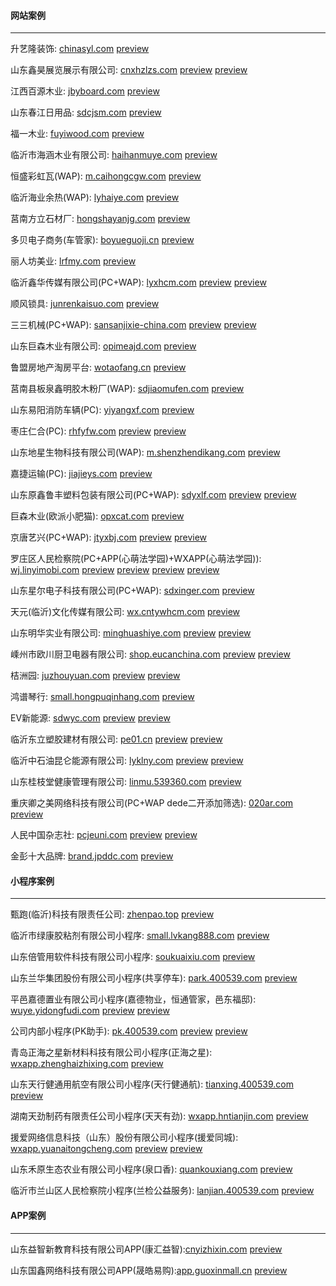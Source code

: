 #### 网站案例
******
升艺隆装饰: [chinasyl.com](http://chinasyl.com) 
[preview](https://github.com/alonesky0315/cases/raw/master/images/web/chinasyl.com.jpg?raw=true)

山东鑫昊展览展示有限公司: [cnxhzlzs.com](http://cnxhzlzs.com) 
[preview](https://github.com/alonesky0315/cases/raw/master/images/web/cnxhzlzs.com.jpg?raw=true) 
[preview](https://github.com/alonesky0315/cases/raw/master/images/wap/cnxhzlzs.com_wap.jpg?raw=true)

江西百源木业: [jbyboard.com](http://jbyboard.com)
[preview](https://github.com/alonesky0315/cases/raw/master/images/web/jbyboard.com.jpg?raw=true)

山东春江日用品: [sdcjsm.com](http://sdcjsm.com)
[preview](https://github.com/alonesky0315/cases/raw/master/images/web/sdcjsm.com.jpg?raw=true)

福一木业: [fuyiwood.com](http://fuyiwood.com) 
[preview](https://github.com/alonesky0315/cases/raw/master/images/web/fuyiwood.com.jpg?raw=true)

临沂市海涵木业有限公司: [haihanmuye.com](http://haihanmuye.com) 
[preview](https://github.com/alonesky0315/cases/raw/master/images/web/haihanmuye.com.jpg?raw=true)

恒盛彩虹瓦(WAP): [m.caihongcgw.com](http://m.caihongcgw.com) 
[preview](https://github.com/alonesky0315/cases/raw/master/images/wap/m.caihongcgw.com.jpg?raw=true)

临沂海业余热(WAP): [lyhaiye.com](http://lyhaiye.com/wap) 
[preview](https://github.com/alonesky0315/cases/raw/master/images/wap/lyhaiye.com_wap.jpg?raw=true)

莒南方立石材厂: [hongshayanjg.com](http://hongshayanjg.com) 
[preview](https://github.com/alonesky0315/cases/raw/master/images/web/hongshayanjg.com.jpg?raw=true)

多贝电子商务(车管家): [boyueguoji.cn](http://boyueguoji.cn) 
[preview](https://github.com/alonesky0315/cases/raw/master/images/wap/boyueguoji.cn.jpg?raw=true)

丽人坊美业: [lrfmy.com](http://lrfmy.com/wap) 
[preview](https://github.com/alonesky0315/cases/raw/master/images/wap/lrfmy.com_wap.jpg?raw=true)

临沂鑫华传媒有限公司(PC+WAP): [lyxhcm.com](http://lyxhcm.com) 
[preview](https://github.com/alonesky0315/cases/raw/master/images/web/lyxhcm.com.jpg?raw=true) 
[preview](https://github.com/alonesky0315/cases/raw/master/images/wap/lyxhcm.com_wap.jpg?raw=true)

顺风锁具: [junrenkaisuo.com](http://junrenkaisuo.com/wap) 
[preview](https://github.com/alonesky0315/cases/raw/master/images/wap/junrenkaisuo.com_wap.jpg?raw=true)

三三机械(PC+WAP): [sansanjixie-china.com](http://sansanjixie-china.com) 
[preview](https://github.com/alonesky0315/cases/raw/master/images/web/sansanjixie-china.com.jpg?raw=true) 
[preview](https://github.com/alonesky0315/cases/raw/master/images/wap/sansanjixie-china.com_wap.jpg?raw=true)

山东巨森木业有限公司: [opimeajd.com](http://opimeajd.com) 
[preview](https://github.com/alonesky0315/cases/raw/master/images/web/opimeajd.com.jpg?raw=true)

鲁盟房地产淘房平台: [wotaofang.cn](http://wotaofang.cn) 
[preview](https://github.com/alonesky0315/cases/raw/master/images/web/wotaofang.cn.jpg?raw=true)

莒南县板泉鑫明胶木粉厂(WAP): [sdjiaomufen.com](http://sdjiaomufen.com/index.php?g=Wap) 
[preview](https://github.com/alonesky0315/cases/raw/master/images/wap/sdjiaomufen.com_wap.jpg?raw=true)

山东易阳消防车辆(PC): [yiyangxf.com](http://yiyangxf.com) 
[preview](https://github.com/alonesky0315/cases/raw/master/images/web/yiyangxf.com.jpg?raw=true)

枣庄仁合(PC): [rhfyfw.com](http://rhfyfw.com) 
[preview](https://github.com/alonesky0315/cases/raw/master/images/web/rhfyfw.com.jpg?raw=true) 
[preview](https://github.com/alonesky0315/cases/raw/master/images/web/px.rhfyfw.com.jpg?raw=true)

山东地星生物科技有限公司(WAP): [m.shenzhendikang.com](http://m.shenzhendikang.com) 
[preview](https://github.com/alonesky0315/cases/raw/master/images/wap/m.shenzhendikang.com.jpg?raw=true)

嘉捷运输(PC): [jiajieys.com](http://jiajieys.com) 
[preview](https://github.com/alonesky0315/cases/raw/master/images/web/jiajieys.com.jpg?raw=true)

山东原鑫鲁丰塑料包装有限公司(PC+WAP): [sdyxlf.com](http://sdyxlf.com) 
[preview](https://github.com/alonesky0315/cases/raw/master/images/web/sdyxlf.com.jpg?raw=true) 
[preview](https://github.com/alonesky0315/cases/raw/master/images/wap/sdyxlf.com_wap.jpg?raw=true)

巨森木业(欧派小肥猫): [opxcat.com](http://opxcat.com) 
[preview](https://github.com/alonesky0315/cases/raw/master/images/web/opxcat.com.jpg?raw=true)

京唐艺兴(PC+WAP): [jtyxbj.com](http://jtyxbj.com) 
[preview](https://github.com/alonesky0315/cases/raw/master/images/web/jtyxbj.com.jpg?raw=true) 
[preview](https://github.com/alonesky0315/cases/raw/master/images/wap/jtyxbj.com_wap.jpg?raw=true)

罗庄区人民检察院(PC+APP(心萌法学园)+WXAPP(心萌法学园)): [wj.linyimobi.com](http://wj.linyimobi.com) 
[preview](https://github.com/alonesky0315/cases/raw/master/images/web/wj.linyimobi.com?raw=true)
[preview](https://github.com/alonesky0315/cases/raw/master/images/app/wj.linyimobi.com_1?raw=true)
[preview](https://github.com/alonesky0315/cases/raw/master/images/wxapp/wj.linyimobi.com_2?raw=true)
[preview](https://github.com/alonesky0315/cases/raw/master/images/app/wj.linyimobi.com_2?raw=true)

山东星尔电子科技有限公司(PC+WAP): [sdxinger.com](http://sdxinger.com)
[preview](https://github.com/alonesky0315/cases/raw/master/images/web/sdxinger.com.jpg?raw=true)

天元(临沂)文化传媒有限公司: [wx.cntywhcm.com](http://wx.cntywhcm.com)
[preview](https://github.com/alonesky0315/cases/raw/master/images/wap/wx.cntywhcm.com.jpg?raw=true)

山东明华实业有限公司: [minghuashiye.com](http://minghuashiye.com)
[preview](https://github.com/alonesky0315/cases/raw/master/images/web/minghuashiye.com.jpg?raw=true)
[preview](https://github.com/alonesky0315/cases/raw/master/images/wap/minghuashiye.com_wap.jpg?raw=true)

嵊州市欧川厨卫电器有限公司: [shop.eucanchina.com](http://shop.eucanchina.com)
[preview](https://github.com/alonesky0315/cases/raw/master/images/web/shop.eucanchina.com.jpg?raw=true)
[preview](https://github.com/alonesky0315/cases/raw/master/images/wap/shop.eucanchina.com_wap.jpg?raw=true)

桔洲园: [juzhouyuan.com](http://juzhouyuan.com)
[preview](https://github.com/alonesky0315/cases/raw/master/images/web/juzhouyuan.com.jpg?raw=true)
[preview](https://github.com/alonesky0315/cases/raw/master/images/wap/juzhouyuan.com_wap.jpg?raw=true)

鸿谱琴行: [small.hongpuqinhang.com](http://small.hongpuqinhang.com)
[preview](https://github.com/alonesky0315/cases/raw/master/images/wap/small.hongpuqinhang.com.jpg?raw=true)

EV新能源: [sdwyc.com](http://sdwyc.com)
[preview](https://github.com/alonesky0315/cases/raw/master/images/web/sdwyc.com.jpg?raw=true)
[preview](https://github.com/alonesky0315/cases/raw/master/images/wap/sdwyc.com_wap.jpg?raw=true)

临沂东立塑胶建材有限公司: [pe01.cn](http://pe01.cn)
[preview](https://github.com/alonesky0315/cases/raw/master/images/web/pe01.cn.jpg?raw=true)
[preview](https://github.com/alonesky0315/cases/raw/master/images/wap/pe01.cn_wap.jpg?raw=true)

临沂中石油昆仑能源有限公司: [lyklny.com](http://lyklny.com)
[preview](https://github.com/alonesky0315/cases/raw/master/images/web/lyklny.com.jpg?raw=true)
[preview](https://github.com/alonesky0315/cases/raw/master/images/wap/lyklny.com_wap.jpg?raw=true)

山东桂枝堂健康管理有限公司: [linmu.539360.com](http://linmu.539360.com)
[preview](https://github.com/alonesky0315/cases/raw/master/images/wap/linmu.539360.com_wap.jpg?raw=true)

重庆卿之美网络科技有限公司(PC+WAP dede二开添加筛选): [020ar.com](http://020ar.com)
[preview](https://github.com/alonesky0315/cases/raw/master/images/web/020ar.com.jpg?raw=true)

人民中国杂志社: [pcjeuni.com](http://pcjeuni.com)
[preview](https://github.com/alonesky0315/cases/raw/master/images/web/pcjeuni.com.jpg?raw=true)
[preview](https://github.com/alonesky0315/cases/raw/master/images/wap/pcjeuni.com_wap.jpg?raw=true)
 
金彭十大品牌: [brand.jpddc.com](http://brand.jpddc.com)
 [preview](https://github.com/alonesky0315/cases/raw/master/images/web/brand.jpddc.com.jpg?raw=true)
 
#### 小程序案例
******
甄跑(临沂)科技有限责任公司: [zhenpao.top](https://zhenpao.top)
[preview](https://github.com/alonesky0315/cases/raw/master/images/wxapp/zhenpao.top.jpg?raw=true)

临沂市绿康胶粘剂有限公司小程序: [small.lvkang888.com](https://small.lvkang888.com)
[preview](https://github.com/alonesky0315/cases/raw/master/images/wxapp/small.lvkang888.com.jpg?raw=true)

山东倍管用软件科技有限公司小程序: [soukuaixiu.com](https://soukuaixiu.com)
[preview](https://github.com/alonesky0315/cases/raw/master/images/wxapp/soukuaixiu.com.jpg?raw=true)

山东兰华集团股份有限公司小程序(共享停车): [park.400539.com](https://park.400539.com)
[preview](https://github.com/alonesky0315/cases/raw/master/images/wxapp/park.400539.com.jpg?raw=true)

平邑嘉德置业有限公司小程序(嘉德物业，恒通管家，邑东福邸): [wuye.yidongfudi.com](https://wuye.sdhengtong.net)
[preview](https://github.com/alonesky0315/cases/raw/master/images/wxapp/wuye.yidongfudi.com.jpg?raw=true)
[preview](https://github.com/alonesky0315/cases/raw/master/images/wxapp/laundry.yidongfudi.com.jpg?raw=true)

公司内部小程序(PK助手): [pk.400539.com](https://pk.400539.com)
[preview](https://github.com/alonesky0315/cases/raw/master/images/wxapp/pk.400539.com_1.jpg?raw=true)
[preview](https://github.com/alonesky0315/cases/raw/master/images/wxapp/pk.400539.com_2.jpg?raw=true)

青岛正海之星新材料科技有限公司小程序(正海之星): [wxapp.zhenghaizhixing.com](https://wxapp.zhenghaizhixing.com)
[preview](https://github.com/alonesky0315/cases/raw/master/images/wxapp/wxapp.zhenghaizhixing.com.jpg?raw=true)

山东天行健通用航空有限公司小程序(天行健通航): [tianxing.400539.com](https://tianxing.400539.com)
[preview](https://github.com/alonesky0315/cases/raw/master/images/wxapp/tianxing.400539.com.jpg?raw=true)

湖南天劲制药有限责任公司小程序(天天有劲): [wxapp.hntianjin.com](https://wxapp.hntianjin.com)
[preview](https://github.com/alonesky0315/cases/raw/master/images/wxapp/wxapp.hntianjin.com.jpg?raw=true)

援爱网络信息科技（山东）股份有限公司小程序(援爱同城): [wxapp.yuanaitongcheng.com](https://wxapp.yuanaitongcheng.com)
[preview](https://github.com/alonesky0315/cases/raw/master/images/wxapp/wxapp.yuanaitongcheng.com_1.jpg?raw=true)
[preview](https://github.com/alonesky0315/cases/raw/master/images/wxapp/wxapp.yuanaitongcheng.com_2.jpg?raw=true)

山东禾原生态农业有限公司小程序(泉口香): [quankouxiang.com](https://quankouxiang.com)
[preview](https://github.com/alonesky0315/cases/raw/master/images/wxapp/quankouxiang.com.jpg?raw=true)

临沂市兰山区人民检察院小程序(兰检公益服务): [lanjian.400539.com](https://lanjian.400539.com)
[preview](https://github.com/alonesky0315/cases/raw/master/images/wxapp/lanjian.400539.com.jpg?raw=true)

#### APP案例
******
山东益智新教育科技有限公司APP(康汇益智):[cnyizhixin.com](https://cnyizhixin.com)
[preview](https://github.com/alonesky0315/cases/raw/master/images/app/cnyizhixin.com.jpg?raw=true)

山东国鑫网络科技有限公司APP(晟皓易购):[app.guoxinmall.cn](https://app.guoxinmall.cn)
[preview](https://github.com/alonesky0315/cases/raw/master/images/app/app.guoxinmall.cn.jpg?raw=true)


























